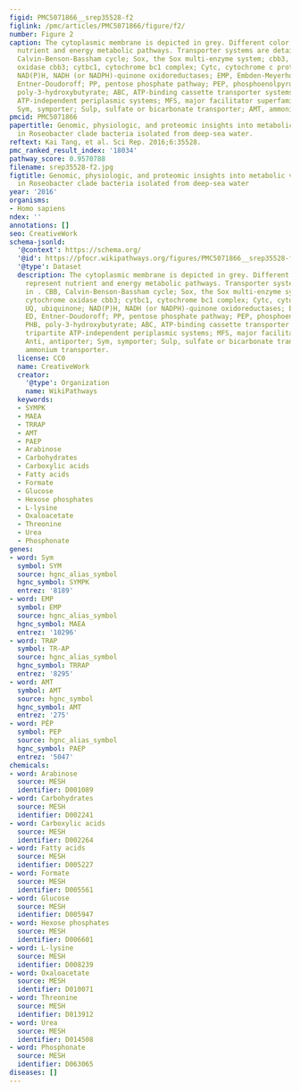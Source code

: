 ```yaml
---
figid: PMC5071866__srep35528-f2
figlink: /pmc/articles/PMC5071866/figure/f2/
number: Figure 2
caption: The cytoplasmic membrane is depicted in grey. Different color arcs represent
  nutrient and energy metabolic pathways. Transporter systems are detailed in . CBB,
  Calvin-Benson-Bassham cycle; Sox, the Sox multi-enzyme system; cbb3, cytochrome
  oxidase cbb3; cytbc1, cytochrome bc1 complex; Cytc, cytochrome c protein; UQ, ubiquinone;
  NAD(P)H, NADH (or NADPH)-quinone oxidoreductases; EMP, Embden-Meyerhof-Parnas; ED,
  Entner-Doudoroff; PP, pentose phosphate pathway; PEP, phosphoenolpyruvate; PHB,
  poly-3-hydroxybutyrate; ABC, ATP-binding cassette transporter systems; TRAP, tripartite
  ATP-independent periplasmic systems; MFS, major facilitator superfamily; Anti, antiporter;
  Sym, symporter; Sulp, sulfate or bicarbonate transporter; AMT, ammonium transporter.
pmcid: PMC5071866
papertitle: Genomic, physiologic, and proteomic insights into metabolic versatility
  in Roseobacter clade bacteria isolated from deep-sea water.
reftext: Kai Tang, et al. Sci Rep. 2016;6:35528.
pmc_ranked_result_index: '18034'
pathway_score: 0.9570788
filename: srep35528-f2.jpg
figtitle: Genomic, physiologic, and proteomic insights into metabolic versatility
  in Roseobacter clade bacteria isolated from deep-sea water
year: '2016'
organisms:
- Homo sapiens
ndex: ''
annotations: []
seo: CreativeWork
schema-jsonld:
  '@context': https://schema.org/
  '@id': https://pfocr.wikipathways.org/figures/PMC5071866__srep35528-f2.html
  '@type': Dataset
  description: The cytoplasmic membrane is depicted in grey. Different color arcs
    represent nutrient and energy metabolic pathways. Transporter systems are detailed
    in . CBB, Calvin-Benson-Bassham cycle; Sox, the Sox multi-enzyme system; cbb3,
    cytochrome oxidase cbb3; cytbc1, cytochrome bc1 complex; Cytc, cytochrome c protein;
    UQ, ubiquinone; NAD(P)H, NADH (or NADPH)-quinone oxidoreductases; EMP, Embden-Meyerhof-Parnas;
    ED, Entner-Doudoroff; PP, pentose phosphate pathway; PEP, phosphoenolpyruvate;
    PHB, poly-3-hydroxybutyrate; ABC, ATP-binding cassette transporter systems; TRAP,
    tripartite ATP-independent periplasmic systems; MFS, major facilitator superfamily;
    Anti, antiporter; Sym, symporter; Sulp, sulfate or bicarbonate transporter; AMT,
    ammonium transporter.
  license: CC0
  name: CreativeWork
  creator:
    '@type': Organization
    name: WikiPathways
  keywords:
  - SYMPK
  - MAEA
  - TRRAP
  - AMT
  - PAEP
  - Arabinose
  - Carbohydrates
  - Carboxylic acids
  - Fatty acids
  - Formate
  - Glucose
  - Hexose phosphates
  - L-lysine
  - Oxaloacetate
  - Threonine
  - Urea
  - Phosphonate
genes:
- word: Sym
  symbol: SYM
  source: hgnc_alias_symbol
  hgnc_symbol: SYMPK
  entrez: '8189'
- word: EMP
  symbol: EMP
  source: hgnc_alias_symbol
  hgnc_symbol: MAEA
  entrez: '10296'
- word: TRAP
  symbol: TR-AP
  source: hgnc_alias_symbol
  hgnc_symbol: TRRAP
  entrez: '8295'
- word: AMT
  symbol: AMT
  source: hgnc_symbol
  hgnc_symbol: AMT
  entrez: '275'
- word: PĚP
  symbol: PEP
  source: hgnc_alias_symbol
  hgnc_symbol: PAEP
  entrez: '5047'
chemicals:
- word: Arabinose
  source: MESH
  identifier: D001089
- word: Carbohydrates
  source: MESH
  identifier: D002241
- word: Carboxylic acids
  source: MESH
  identifier: D002264
- word: Fatty acids
  source: MESH
  identifier: D005227
- word: Formate
  source: MESH
  identifier: D005561
- word: Glucose
  source: MESH
  identifier: D005947
- word: Hexose phosphates
  source: MESH
  identifier: D006601
- word: L-lysine
  source: MESH
  identifier: D008239
- word: Oxaloacetate
  source: MESH
  identifier: D010071
- word: Threonine
  source: MESH
  identifier: D013912
- word: Urea
  source: MESH
  identifier: D014508
- word: Phosphonate
  source: MESH
  identifier: D063065
diseases: []
---
```


